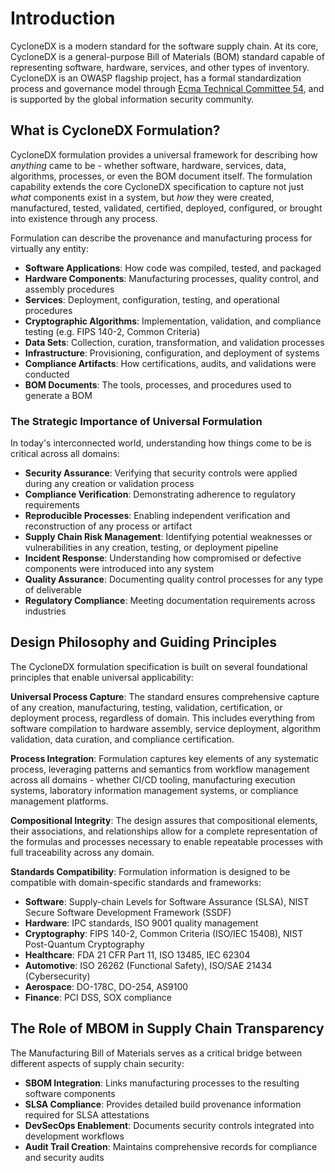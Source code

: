 # Introduction
CycloneDX is a modern standard for the software supply chain. At its core, CycloneDX is a general-purpose Bill of
Materials (BOM) standard capable of representing software, hardware, services, and other types of inventory. CycloneDX 
is an OWASP flagship project, has a formal standardization process and governance model through 
[Ecma Technical Committee 54](https://tc54.org), and is supported by the global information security community.

## What is CycloneDX Formulation?

CycloneDX formulation provides a universal framework for describing how *anything* came to be - whether software, hardware, services, data, algorithms, processes, or even the BOM document itself. The formulation capability extends the core CycloneDX specification to capture not just *what* components exist in a system, but *how* they were created, manufactured, tested, validated, certified, deployed, configured, or brought into existence through any process.

Formulation can describe the provenance and manufacturing process for virtually any entity:
- **Software Applications**: How code was compiled, tested, and packaged
- **Hardware Components**: Manufacturing processes, quality control, and assembly procedures
- **Services**: Deployment, configuration, testing, and operational procedures
- **Cryptographic Algorithms**: Implementation, validation, and compliance testing (e.g. FIPS 140-2, Common Criteria)
- **Data Sets**: Collection, curation, transformation, and validation processes
- **Infrastructure**: Provisioning, configuration, and deployment of systems
- **Compliance Artifacts**: How certifications, audits, and validations were conducted
- **BOM Documents**: The tools, processes, and procedures used to generate a BOM

### The Strategic Importance of Universal Formulation

In today's interconnected world, understanding how things come to be is critical across all domains:

- **Security Assurance**: Verifying that security controls were applied during any creation or validation process
- **Compliance Verification**: Demonstrating adherence to regulatory requirements
- **Reproducible Processes**: Enabling independent verification and reconstruction of any process or artifact
- **Supply Chain Risk Management**: Identifying potential weaknesses or vulnerabilities in any creation, testing, or deployment pipeline
- **Incident Response**: Understanding how compromised or defective components were introduced into any system
- **Quality Assurance**: Documenting quality control processes for any type of deliverable
- **Regulatory Compliance**: Meeting documentation requirements across industries

## Design Philosophy and Guiding Principles

The CycloneDX formulation specification is built on several foundational principles that enable universal applicability:

**Universal Process Capture**: The standard ensures comprehensive capture of any creation, manufacturing, testing, validation, certification, or deployment process, regardless of domain. This includes everything from software compilation to hardware assembly, service deployment, algorithm validation, data curation, and compliance certification.

**Process Integration**: Formulation captures key elements of any systematic process, leveraging patterns and semantics from workflow management across all domains - whether CI/CD tooling, manufacturing execution systems, laboratory information management systems, or compliance management platforms.

**Compositional Integrity**: The design assures that compositional elements, their associations, and relationships allow for a complete representation of the formulas and processes necessary to enable repeatable processes with full traceability across any domain.

**Standards Compatibility**: Formulation information is designed to be compatible with domain-specific standards and frameworks:
- **Software**: Supply-chain Levels for Software Assurance (SLSA), NIST Secure Software Development Framework (SSDF)
- **Hardware**: IPC standards, ISO 9001 quality management
- **Cryptography**: FIPS 140-2, Common Criteria (ISO/IEC 15408), NIST Post-Quantum Cryptography
- **Healthcare**: FDA 21 CFR Part 11, ISO 13485, IEC 62304
- **Automotive**: ISO 26262 (Functional Safety), ISO/SAE 21434 (Cybersecurity)
- **Aerospace**: DO-178C, DO-254, AS9100
- **Finance**: PCI DSS, SOX compliance

## The Role of MBOM in Supply Chain Transparency

The Manufacturing Bill of Materials serves as a critical bridge between different aspects of supply chain security:

- **SBOM Integration**: Links manufacturing processes to the resulting software components
- **SLSA Compliance**: Provides detailed build provenance information required for SLSA attestations
- **DevSecOps Enablement**: Documents security controls integrated into development workflows
- **Audit Trail Creation**: Maintains comprehensive records for compliance and security audits

<div style="page-break-after: always; visibility: hidden">
\newpage
</div>
